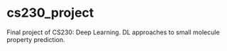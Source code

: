 # cs230_project
Final project of CS230: Deep Learning. DL approaches to small molecule property prediction.
